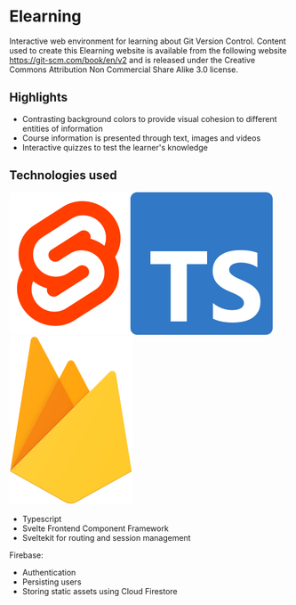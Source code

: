 # Elearning

Interactive web environment for learning about Git Version Control. Content used to create this Elearning website is available from the following website https://git-scm.com/book/en/v2 and is released under the Creative Commons Attribution Non Commercial Share Alike 3.0 license.

## Highlights

- Contrasting background colors to provide visual cohesion to different entities of information
- Course information is presented through text, images and videos
- Interactive quizzes to test the learner's knowledge

## Technologies used

<p float="left">
<img src="./static/svelte-logo.svg" alt="svelte logo">
<img src="./static/ts-logo-128.svg" alt="typescript logo">
<img src="./static/Firebase_Logo_Logomark.svg" alt="firebase logo">
</p>

- Typescript
- Svelte Frontend Component Framework
- Sveltekit for routing and session management

Firebase:

- Authentication
- Persisting users
- Storing static assets using Cloud Firestore
